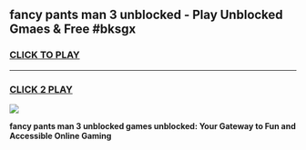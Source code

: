 
## fancy pants man 3 unblocked - Play Unblocked Gmaes & Free #bksgx
<h3>
<a href="https://news.freeplayer.one?title=fancy_pants_man_3_unblocked&ref=24F">CLICK TO PLAY</a></h3>
<hr>

<h3>
<a href="https://news.freeplayer.one?title=fancy_pants_man_3_unblocked&ref=24F">CLICK 2 PLAY</a>
  
</h3>

<a href="https://news.freeplayer.one?title=fancy_pants_man_3_unblocked&ref=24F/"><img src="https://clearcache.store/games.png"></a>


**fancy pants man 3 unblocked games unblocked: Your Gateway to Fun and Accessible Online Gaming**
